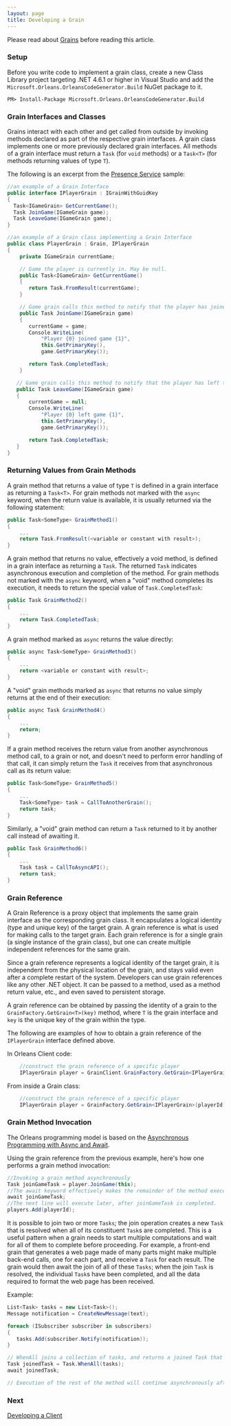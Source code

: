 ```yaml
---
layout: page
title: Developing a Grain
---
```


Please read about [Grains](Grains.md) before reading this article.

### Setup

Before you write code to implement a grain class, create a new Class Library project targeting .NET 4.6.1 or higher in Visual Studio and add the `Microsoft.Orleans.OrleansCodeGenerator.Build` NuGet package to it.

```
PM> Install-Package Microsoft.Orleans.OrleansCodeGenerator.Build
```

### Grain Interfaces and Classes

Grains interact with each other and get called from outside by invoking methods declared as part of the respective grain interfaces.
A grain class implements one or more previously declared grain interfaces.
All methods of a grain interface must return a `Task` (for `void` methods) or a `Task<T>` (for methods returning values of type `T`).

The following is an excerpt from the [Presence Service](../Samples-Overview/Presence-Service.md) sample:

```csharp
//an example of a Grain Interface
public interface IPlayerGrain : IGrainWithGuidKey
{
  Task<IGameGrain> GetCurrentGame();
  Task JoinGame(IGameGrain game);
  Task LeaveGame(IGameGrain game);
}

//an example of a Grain class implementing a Grain Interface
public class PlayerGrain : Grain, IPlayerGrain
{
    private IGameGrain currentGame;

    // Game the player is currently in. May be null.
    public Task<IGameGrain> GetCurrentGame()
    {
       return Task.FromResult(currentGame);
    }

    // Game grain calls this method to notify that the player has joined the game.
    public Task JoinGame(IGameGrain game)
    {
       currentGame = game;
       Console.WriteLine(
           "Player {0} joined game {1}", 
           this.GetPrimaryKey(),
           game.GetPrimaryKey());

       return Task.CompletedTask;
    }

   // Game grain calls this method to notify that the player has left the game.
   public Task LeaveGame(IGameGrain game)
   {
       currentGame = null;
       Console.WriteLine(
           "Player {0} left game {1}",
           this.GetPrimaryKey(),
           game.GetPrimaryKey());

       return Task.CompletedTask;
   }
}
```

### Returning Values from Grain Methods

A grain method that returns a value of type `T` is defined in a grain interface as returning a `Task<T>`.
For grain methods not marked with the `async` keyword, when the return value is available, it is usually returned via the following statement:
```csharp
public Task<SomeType> GrainMethod1()
{
    ...
    return Task.FromResult(<variable or constant with result>);
}
```

A grain method that returns no value, effectively a void method, is defined in a grain interface as returning a `Task`.
The returned `Task` indicates asynchronous execution and completion of the method.
For grain methods not marked with the `async` keyword, when a "void" method completes its execution, it needs to return the special value of `Task.CompletedTask`:
```csharp
public Task GrainMethod2()
{
    ...
    return Task.CompletedTask;
}
```

A grain method marked as `async` returns the value directly:
```csharp
public async Task<SomeType> GrainMethod3()
{
    ...
    return <variable or constant with result>;
}
```
A "void" grain methods marked as `async` that returns no value simply returns at the end of their execution:
```csharp
public async Task GrainMethod4()
{
    ...
    return;
}
```

If a grain method receives the return value from another asynchronous method call, to a grain or not, and doesn't need to perform error handling of that call, it can simply return the `Task` it receives from that asynchronous call as its return value:
```csharp
public Task<SomeType> GrainMethod5()
{
    ...
    Task<SomeType> task = CallToAnotherGrain();
    return task;
}
```
Similarly, a "void" grain method can return a `Task` returned to it by another call instead of awaiting it.
```csharp
public Task GrainMethod6()
{
    ...
    Task task = CallToAsyncAPI();
    return task;
}
```

### Grain Reference

A Grain Reference is a proxy object that implements the same grain interface as the corresponding grain class.
It encapsulates a logical identity (type and unique key) of the target grain.
A grain reference is what is used for making calls to the target grain.
Each grain reference is for a single grain (a single instance of the grain class), but one can create multiple independent references for the same grain.

Since a grain reference represents a logical identity of the target grain, it is independent from the physical location of the grain, and stays valid even after a complete restart of the system.
Developers can use grain references like any other .NET object.
It can be passed to a method, used as a method return value, etc., and even saved to persistent storage. 

A grain reference can be obtained by passing the identity of a grain to the `GrainFactory.GetGrain<T>(key)` method, where `T` is the grain interface and `key` is the unique key of the grain within the type. 

The following are examples of how to obtain a grain reference of the `IPlayerGrain` interface defined above.

In Orleans Client code:

```csharp
    //construct the grain reference of a specific player
    IPlayerGrain player = GrainClient.GrainFactory.GetGrain<IPlayerGrain>(playerId);
```
From inside a Grain class:

```csharp
    //construct the grain reference of a specific player
    IPlayerGrain player = GrainFactory.GetGrain<IPlayerGrain>(playerId);
```

### Grain Method Invocation

The Orleans programming model is based on the [Asynchronous Programming with Async and Await](https://msdn.microsoft.com/en-us/library/hh191443.aspx).

Using the grain reference from the previous example, here's how one performs a grain method invocation:

```csharp
//Invoking a grain method asynchronously
Task joinGameTask = player.JoinGame(this);
//The await keyword effectively makes the remainder of the method execute asynchronously at a later point (upon completion of the Task being awaited) without blocking the thread.
await joinGameTask;
//The next line will execute later, after joinGameTask is completed.
players.Add(playerId);

```

It is possible to join two or more `Tasks`; the join operation creates a new `Task` that is resolved when all of its constituent `Task`s are completed.
This is a useful pattern when a grain needs to start multiple computations and wait for all of them to complete before proceeding.
For example, a front-end grain that generates a web page made of many parts might make multiple back-end calls, one for each part, and receive a `Task` for each result.
The grain would then await the join of all of these `Tasks`; when the join `Task` is resolved, the individual `Task`s have been completed, and all the data required to format the web page has been received.

Example:

``` csharp
List<Task> tasks = new List<Task>();
Message notification = CreateNewMessage(text);

foreach (ISubscriber subscriber in subscribers)
{
   tasks.Add(subscriber.Notify(notification));
}

// WhenAll joins a collection of tasks, and returns a joined Task that will be resolved when all of the individual notification Tasks are resolved.
Task joinedTask = Task.WhenAll(tasks);
await joinedTask;

// Execution of the rest of the method will continue asynchronously after joinedTask is resolve.
```

### Next

[Developing a Client](Developing-a-Client.md)
